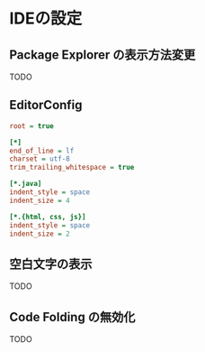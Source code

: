 # IDEの設定

## Package Explorer の表示方法変更

TODO

## EditorConfig

```ini
root = true

[*]
end_of_line = lf
charset = utf-8
trim_trailing_whitespace = true

[*.java]
indent_style = space
indent_size = 4

[*.{html, css, js}]
indent_style = space
indent_size = 2
```

## 空白文字の表示

TODO

## Code Folding の無効化

TODO
